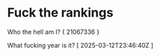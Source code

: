 # Fuck the rankings

Who the hell am I?
{ 21067336 }

What fucking year is it?
[ 2025-03-12T23:46:40Z ]
